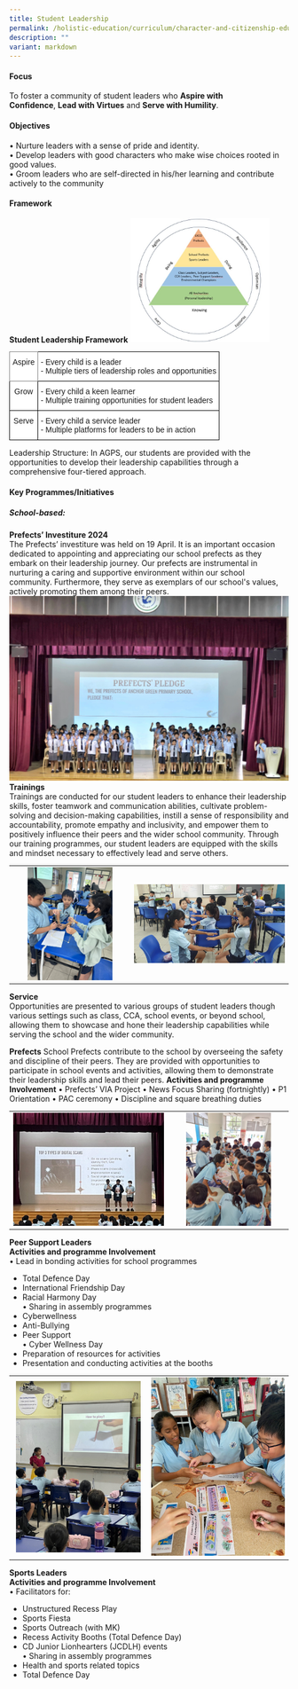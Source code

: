 ```yaml
---
title: Student Leadership
permalink: /holistic-education/curriculum/character-and-citizenship-education/student-leadership/
description: ""
variant: markdown
---
```

#### Focus

To foster a community of student leaders who&nbsp;**Aspire with Confidence**,&nbsp;**Lead with Virtues**&nbsp;and&nbsp;**Serve with Humility**.  
  
#### Objectives

•	Nurture leaders with a sense of pride and identity. <br>
•	Develop leaders with good characters who make wise choices rooted in good values. <br>
•	Groom leaders who are self-directed in his/her learning and contribute actively to the community

#### Framework

**Student Leadership Framework**
<img src="/images/Curriculum/CCE/Student%20Leadership/Student_Leadership_Framework.jpg" style="width:50%">
<br>
<style type="text/css">
.tg  {border-collapse:collapse;border-spacing:0;}
.tg td{border-color:black;border-style:solid;border-width:1px;font-family:Arial, sans-serif;font-size:14px;
  overflow:hidden;padding:10px 5px;word-break:normal;}
.tg th{border-color:black;border-style:solid;border-width:1px;font-family:Arial, sans-serif;font-size:14px;
  font-weight:normal;overflow:hidden;padding:10px 5px;word-break:normal;}
.tg .tg-nbj5{background-color:#FFF;border-color:inherit;text-align:center;vertical-align:top}
.tg .tg-ktyi{background-color:#FFF;text-align:left;vertical-align:top}
.tg .tg-7yig{background-color:#FFF;text-align:center;vertical-align:top}
</style>
<table class="tg">
<thead>
  <tr>
    <th class="tg-nbj5">Aspire</th>
    <th class="tg-ktyi"><span style="background-color:transparent">- Every child is a leader </span><br><span style="background-color:transparent">- Multiple tiers of leadership roles and opportunities</span></th>
  </tr>
</thead>
<tbody>
  <tr>
    <td class="tg-7yig">Grow</td>
    <td class="tg-ktyi"><span style="background-color:transparent">- Every child a keen learner </span><br><span style="background-color:transparent">- Multiple training opportunities for student leaders</span></td>
  </tr>
  <tr>
    <td class="tg-7yig">Serve</td>
    <td class="tg-ktyi"><span style="background-color:transparent">- Every child a service leader </span><br><span style="background-color:transparent">- Multiple platforms for leaders to be in action</span></td>
  </tr>
</tbody>
</table>
Leadership Structure:
In AGPS, our students are provided with the opportunities to develop their leadership capabilities through a comprehensive four-tiered approach.

#### Key Programmes/Initiatives
##### School-based:
**Prefects’ Investiture 2024**<br>
The Prefects’ investiture was held on 19 April. It is an important occasion dedicated to appointing and appreciating our school prefects as they embark on their leadership journey. Our prefects are instrumental in nurturing a caring and supportive environment within our school community. Furthermore, they serve as exemplars of our school's values, actively promoting them among their peers. <br>![Prefects Investiture](/images/Curriculum/CCE/Student%20Leadership/Prefects_Investiture.jpg)<br>
**Trainings**<br>
Trainings are conducted for our student leaders to enhance their leadership skills, foster teamwork and communication abilities, cultivate problem-solving and decision-making capabilities, instill a sense of responsibility and accountability, promote empathy and inclusivity, and empower them to positively influence their peers and the wider school community. Through our training programmes, our student leaders are equipped with the skills and mindset necessary to effectively lead and serve others.
<table>
<tbody>
<tr>
<td align="center"><img src="/images/Curriculum/CCE/Student%20Leadership/Training_1.jpg" style="width:75%"></td>
<td align="center"><img src="/images/Curriculum/CCE/Student%20Leadership/Training_2.jpg" style="width:100%"></td>
</tr></tbody></table>

**Service**<br>
Opportunities are presented to various groups of student leaders though various settings such as class, CCA, school events, or beyond school, allowing them to showcase and hone their leadership capabilities while serving the school and the wider community.


**Prefects**
School Prefects contribute to the school by overseeing the safety and discipline of their peers. They are provided with opportunities to participate in school events and activities, allowing them to demonstrate their leadership skills and lead their peers.
**Activities and programme Involvement**
•	Prefects’ VIA Project
•	News Focus Sharing (fortnightly)
•	P1 Orientation
•	PAC ceremony
•	Discipline and square breathing duties
<table>
<tbody>
<tr>
<td align="center"><img src="/images/Curriculum/CCE/Student%20Leadership/Prefects_1.jpg" style="width:100%"></td>
<td align="center"><img src="/images/Curriculum/CCE/Student%20Leadership/Prefects_2.jpg" style="width:75%"></td>
</tr></tbody></table>

**Peer Support Leaders**<br>
**Activities and programme Involvement**<br>
•	Lead in bonding activities for school programmes <br>
-	Total Defence Day <br>
-	International Friendship Day <br>
-	Racial Harmony Day <br>
•	Sharing in assembly programmes <br>
-	Cyberwellness <br>
-	Anti-Bullying <br>
-	Peer Support <br>
•	Cyber Wellness  Day <br>
-	Preparation of resources for activities <br>
-	Presentation and conducting activities at the booths
<table>
<tbody>
<tr>
<td align="center"><img src="/images/Curriculum/CCE/Student%20Leadership/PSL_1.jpg" style="width:96%"></td>
<td align="center"><img src="/images/Curriculum/CCE/Student%20Leadership/PSL_2.jpg" style="width:100%"></td>
</tr></tbody></table>

**Sports Leaders**<br>
**Activities and programme Involvement**<br>
•	Facilitators for:<br>
-	Unstructured Recess Play<br>
-	Sports Fiesta<br>
-	Sports Outreach (with MK)<br>
-	Recess Activity Booths (Total Defence Day)<br>
-	CD Junior Lionhearters (JCDLH) events<br>
• Sharing in assembly programmes<br>
-	Health and sports related topics <br>
-	Total Defence Day<br>
